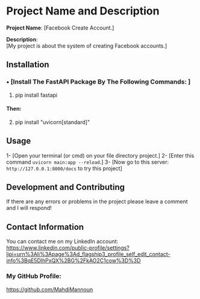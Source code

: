 # Project Name and Description

**Project Name**: [Facebook Create Account.]

**Description**:  
[My project is about the system of creating Facebook accounts.]

## Installation

### • [Install The FastAPI Package By The Following Commands: ]
1. pip install fastapi
#### Then:
2. pip install "uvicorn[standard]"

## Usage

1- [Open your terminal (or cmd) on your file directory project.]
2- [Enter this command `uvicorn main:app --reload`.]
3- [Now go to this server: `http://127.0.0.1:8000/docs` to try this project]

## Development and Contributing

If there are any errors or problems in the project please leave a comment and I will respond!

## Contact Information

You can contact me on my LinkedIn account: https://www.linkedin.com/public-profile/settings?lipi=urn%3Ali%3Apage%3Ad_flagship3_profile_self_edit_contact-info%3BqE5DlhPxQX%2BG%2FkAO2C1cow%3D%3D

### My GitHub Profile:
https://github.com/MahdiMannoun
